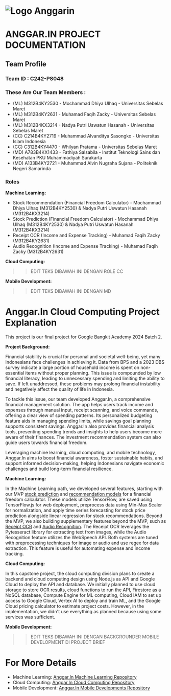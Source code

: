 # ![Logo Anggarin](https://github.com/user-attachments/assets/8a6f2ad2-2fc6-4bd4-ba68-c6674edd655b)

# ANGGAR.IN PROJECT DOCUMENTATION

## Team Profile

### Team ID : C242-PS048

### These Are Our Team Members :

* (ML) M312B4KY2530 - Mochammad Dhiya Ulhaq - Universitas Sebelas Maret
* (ML) M312B4KY2631 - Muhamad Faqih Zacky - Universitas Sebelas Maret
* (ML) M312B4KX3214 - Nadya Putri Uswatun Hasanah - Universitas Sebelas Maret
* (CC) C214B4KY2719 - Muhammad Alvanditya Sasongko - Universitas Islam Indonesia
* (CC) C312B4KY4470 - Whilyan Pratama - Universitas Sebelas Maret
* (MD) A783B4KX1433 - Fathiya Salsabila - Institut Teknologi Sains dan Kesehatan PKU Muhammadiyah Surakarta
* (MD) A133B4KY2721 - Muhammad Alvin Nugraha Sujana - Politeknik Negeri Samarinda

### Roles

**Machine Learning:**
* Stock Recommendation (Financial Freedom Calculator) - Mochammad Dhiya Ulhaq (M312B4KY2530) & Nadya Putri Uswatun Hasanah (M312B4KX3214)
* Stock Prediction (Financial Freedom Calculator) - Mochammad Dhiya Ulhaq (M312B4KY2530) & Nadya Putri Uswatun Hasanah (M312B4KX3214)
* Receipt OCR (Income and Expense Tracking) - Muhamad Faqih Zacky (M312B4KY2631)
* Audio Recognition (Income and Expense Tracking) - Muhamad Faqih Zacky (M312B4KY2631)

**Cloud Computing:** 
>>EDIT TEKS DIBAWAH INI DENGAN ROLE CC

**Mobile Development:**
>>EDIT TEKS DIBAWAH INI DENGAN MD

# Anggar.In Cloud Computing Project Explanation
This project is our final project for Google Bangkit Academy 2024 Batch 2.

**Project Background:**

Financial stability is crucial for personal and societal well-being, yet many Indonesians face challenges in achieving it. Data from BPS and a 2023 DBS survey indicate a large portion of household income is spent on non-essential items without proper planning. This issue is compounded by low financial literacy, leading to unnecessary spending and limiting the ability to save. If left unaddressed, these problems may prolong financial instability and negatively affect the quality of life in Indonesia.

To tackle this issue, our team developed Anggar.In, a comprehensive financial management solution. The app helps users track income and expenses through manual input, receipt scanning, and voice commands, offering a clear view of spending patterns. Its personalized budgeting feature aids in managing spending limits, while savings goal planning supports consistent savings. Anggar.In also provides financial analysis tools, presenting spending trends and insights to help users become more aware of their finances. The investment recommendation system can also guide users towards financial freedom.

Leveraging machine learning, cloud computing, and mobile technology, Anggar.In aims to boost financial awareness, foster sustainable habits, and support informed decision-making, helping Indonesians navigate economic challenges and build long-term financial resilience.

**Machine Learning:** 

In the Machine Learning path, we developed several features, starting with our MVP [stock prediction](https://github.com/Anggar-In/Machine-Learning/tree/main/stock_price_predictions) and [recommendation models](https://github.com/Anggar-In/Machine-Learning/tree/main/stockRecommendation) for a financial freedom calculator. These models utilize TensorFlow, are saved using TensorFlow.js for web deployment, preprocess data using Min-Max Scaler for normalization, and apply time series forecasting for stock price prediction alongside linear regression for stock recommendations. Beyond the MVP, we also building supplementary features beyond the MVP, such as [Receipt OCR](https://github.com/Anggar-In/Machine-Learning/tree/main/Receipt_OCR) and [Audio Recognition](https://github.com/Anggar-In/Machine-Learning/tree/main/AudioRecognition). The Receipt OCR leverages the Pytesseract library for extracting text from images, while the Audio Recognition feature utilizes the WebSpeech API. Both systems are tuned with preprocessing techniques for image or audio and use regex for data extraction. This feature is useful for automating expense and income tracking.

**Cloud Computing:** 

In this capstone project, the cloud computing division plans to create a backend and cloud computing design using Node.js as API and Google Cloud to deploy the API and database. We initially planned to use cloud storage to store OCR results, cloud functions to run the API, Firestore as a NoSQL database, Compute Engine for ML computing, Cloud IAM to set up access to Google Cloud, Vertex AI to deploy and train ML, and the Google Cloud pricing calculator to estimate project costs. However, in the implementation, we didn't use everything as planned because using some services was sufficient.

**Mobile Development:** 

>>EDIT TEKS DIBAWAH INI DENGAN BACKGROUNDER MOBILE DEVELOPMENT DI PROJECT BRIEF

# For More Details
* Machine Learning: [Anggar.In Machine Learning Repository](https://github.com/Anggar-In/Machine-Learning)
* Cloud Computing: [Anggar.In Cloud Computing Repository](https://github.com/Anggar-In/Cloud-Computing)
* Mobile Development: [Anggar.In Mobile Developments Repository](https://github.com/Anggar-In/Mobile-Development)
